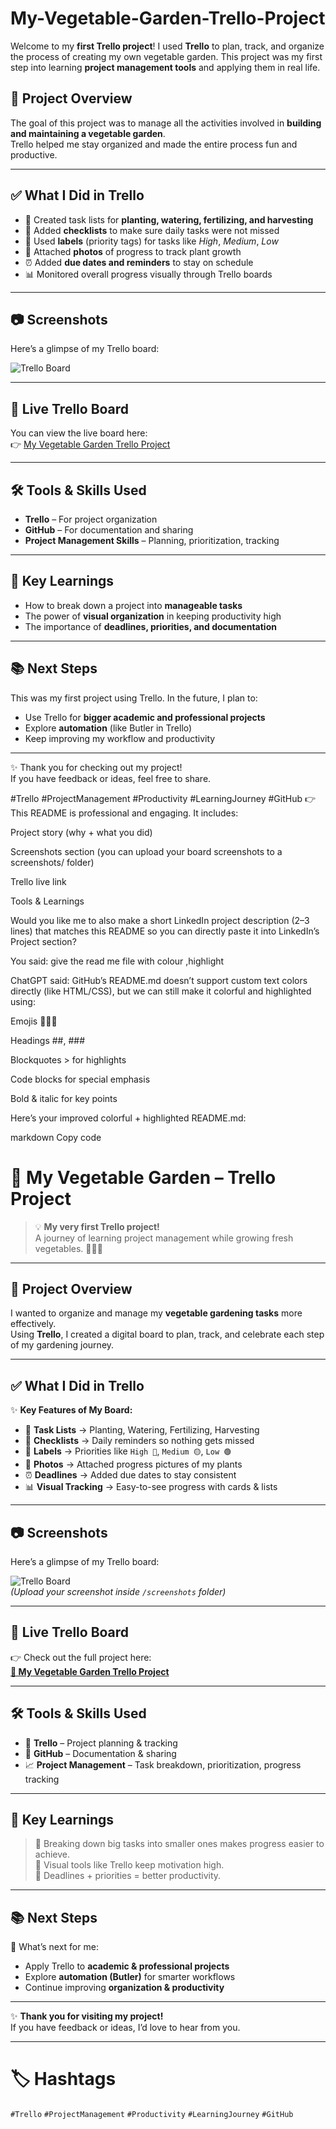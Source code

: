 # My-Vegetable-Garden-Trello-Project
Welcome to my **first Trello project**!   I used **Trello** to plan, track, and organize the process of creating my own vegetable garden.   This project was my first step into learning **project management tools** and applying them in real life.  

## 📌 Project Overview
The goal of this project was to manage all the activities involved in **building and maintaining a vegetable garden**.  
Trello helped me stay organized and made the entire process fun and productive.  

---

## ✅ What I Did in Trello
- 🥕 Created task lists for **planting, watering, fertilizing, and harvesting**  
- 🌱 Added **checklists** to make sure daily tasks were not missed  
- 🍅 Used **labels** (priority tags) for tasks like *High*, *Medium*, *Low*  
- 📸 Attached **photos** of progress to track plant growth  
- ⏰ Added **due dates and reminders** to stay on schedule  
- 📊 Monitored overall progress visually through Trello boards  

---

## 📷 Screenshots
Here’s a glimpse of my Trello board:  

![Trello Board](<img width="1162" height="504" alt="Dashboard" src="https://github.com/mdprince007/My-Vegetable-Garden-Trello-Project/blob/main/My%20%20Vegatables%20Garden.png" />)  



---

## 🔗 Live Trello Board
You can view the live board here:  
👉 [My Vegetable Garden Trello Project](https://trello.com/b/Y6d3ujHt/my-vegatables-garden)  

---

## 🛠 Tools & Skills Used
- **Trello** – For project organization  
- **GitHub** – For documentation and sharing  
- **Project Management Skills** – Planning, prioritization, tracking  

---

## 🌟 Key Learnings
- How to break down a project into **manageable tasks**  
- The power of **visual organization** in keeping productivity high  
- The importance of **deadlines, priorities, and documentation**  

---

## 📚 Next Steps
This was my first project using Trello. In the future, I plan to:
- Use Trello for **bigger academic and professional projects**  
- Explore **automation** (like Butler in Trello)  
- Keep improving my workflow and productivity  

---

✨ Thank you for checking out my project!  
If you have feedback or ideas, feel free to share.  

#Trello #ProjectManagement #Productivity #LearningJourney #GitHub
👉 This README is professional and engaging. It includes:

Project story (why + what you did)

Screenshots section (you can upload your board screenshots to a screenshots/ folder)

Trello live link

Tools & Learnings

Would you like me to also make a short LinkedIn project description (2–3 lines) that matches this README so you can directly paste it into LinkedIn’s Project section?







You said:
give the read me file with colour ,highlight 


ChatGPT said:
GitHub’s README.md doesn’t support custom text colors directly (like HTML/CSS), but we can still make it colorful and highlighted using:

Emojis 🌱📌✅

Headings ##, ###

Blockquotes > for highlights

Code blocks for special emphasis

Bold & italic for key points

Here’s your improved colorful + highlighted README.md:

markdown
Copy code
# 🌱 My Vegetable Garden – Trello Project

> 💡 **My very first Trello project!**  
> A journey of learning project management while growing fresh vegetables. 🥦🍅🥕  

---

## 📌 Project Overview
I wanted to organize and manage my **vegetable gardening tasks** more effectively.  
Using **Trello**, I created a digital board to plan, track, and celebrate each step of my gardening journey.  

---

## ✅ What I Did in Trello
✨ **Key Features of My Board:**  
- 🥕 **Task Lists** → Planting, Watering, Fertilizing, Harvesting  
- 🌱 **Checklists** → Daily reminders so nothing gets missed  
- 🍅 **Labels** → Priorities like `High 🔴`, `Medium 🟡`, `Low 🟢`  
- 📸 **Photos** → Attached progress pictures of my plants  
- ⏰ **Deadlines** → Added due dates to stay consistent  
- 📊 **Visual Tracking** → Easy-to-see progress with cards & lists  

---

## 📷 Screenshots
Here’s a glimpse of my Trello board:  

![Trello Board](./screenshots/board.png)  
*(Upload your screenshot inside `/screenshots` folder)*  

---

## 🔗 Live Trello Board
👉 Check out the full project here:  
**[🌿 My Vegetable Garden Trello Project](https://trello.com/b/Y6d3ujHt/my-vegatables-garden)**  

---

## 🛠 Tools & Skills Used
- 🧩 **Trello** – Project planning & tracking  
- 📂 **GitHub** – Documentation & sharing  
- 📈 **Project Management** – Task breakdown, prioritization, progress tracking  

---

## 🌟 Key Learnings
> 🌟 Breaking down big tasks into smaller ones makes progress easier to achieve.  
> 🌟 Visual tools like Trello keep motivation high.  
> 🌟 Deadlines + priorities = better productivity.  

---

## 📚 Next Steps
🚀 What’s next for me:  
- Apply Trello to **academic & professional projects**  
- Explore **automation (Butler)** for smarter workflows  
- Continue improving **organization & productivity**  

---

✨ **Thank you for visiting my project!**  
If you have feedback or ideas, I’d love to hear from you.  

---

# 🏷 Hashtags
`#Trello` `#ProjectManagement` `#Productivity` `#LearningJourney` `#GitHub`
